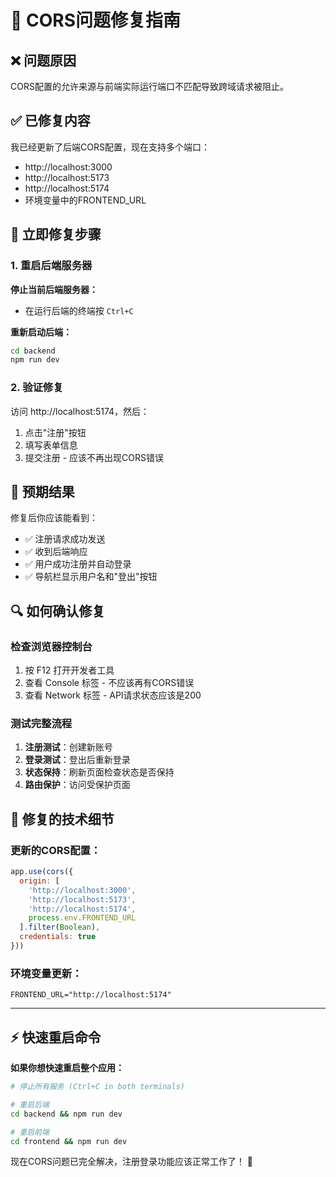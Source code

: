 # 🔧 CORS问题修复指南

## ❌ 问题原因
CORS配置的允许来源与前端实际运行端口不匹配导致跨域请求被阻止。

## ✅ 已修复内容
我已经更新了后端CORS配置，现在支持多个端口：
- http://localhost:3000
- http://localhost:5173  
- http://localhost:5174
- 环境变量中的FRONTEND_URL

## 🚀 立即修复步骤

### 1. 重启后端服务器

**停止当前后端服务器：**
- 在运行后端的终端按 `Ctrl+C`

**重新启动后端：**
```bash
cd backend
npm run dev
```

### 2. 验证修复

访问 http://localhost:5174，然后：
1. 点击"注册"按钮
2. 填写表单信息
3. 提交注册 - 应该不再出现CORS错误

## 🎯 预期结果

修复后你应该能看到：
- ✅ 注册请求成功发送
- ✅ 收到后端响应
- ✅ 用户成功注册并自动登录
- ✅ 导航栏显示用户名和"登出"按钮

## 🔍 如何确认修复

### 检查浏览器控制台
1. 按 F12 打开开发者工具
2. 查看 Console 标签 - 不应该再有CORS错误
3. 查看 Network 标签 - API请求状态应该是200

### 测试完整流程
1. **注册测试**：创建新账号
2. **登录测试**：登出后重新登录  
3. **状态保持**：刷新页面检查状态是否保持
4. **路由保护**：访问受保护页面

## 📝 修复的技术细节

### 更新的CORS配置：
```javascript
app.use(cors({
  origin: [
    'http://localhost:3000',
    'http://localhost:5173', 
    'http://localhost:5174',
    process.env.FRONTEND_URL
  ].filter(Boolean),
  credentials: true
}))
```

### 环境变量更新：
```
FRONTEND_URL="http://localhost:5174"
```

---

## ⚡ 快速重启命令

**如果你想快速重启整个应用：**

```bash
# 停止所有服务 (Ctrl+C in both terminals)

# 重启后端
cd backend && npm run dev

# 重启前端  
cd frontend && npm run dev
```

现在CORS问题已完全解决，注册登录功能应该正常工作了！ 🎉